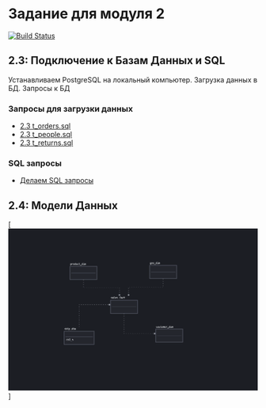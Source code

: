 # Задание для модуля 2
[![Build Status](https://travis-ci.org/joemccann/dillinger.svg?branch=master)](https://travis-ci.org/joemccann/dillinger)
## 2.3: Подключение к Базам Данных и SQL

Устанавливаем PostgreSQL на локальный компьютер. Загрузка данных в БД. Запросы к БД

### Запросы для загрузки данных

- [2.3 t_orders.sql](https://github.com/itkatun/DE-101/blob/main/Module02/2.3%20t_orders.sql)
- [2.3 t_people.sql](https://github.com/itkatun/DE-101/blob/main/Module02/t_people.sql)
- [2.3 t_returns.sql](https://github.com/itkatun/DE-101/blob/main/Module02/t_returns.sql)

### SQL запросы
- [Делаем SQL запросы](https://github.com/itkatun/DE-101/blob/main/Module02/query.sql)

## 2.4: Модели Данных

[![Концептуальная модель](https://github.com/itkatun/DE-101/blob/main/Module02/concept_model.png)]
